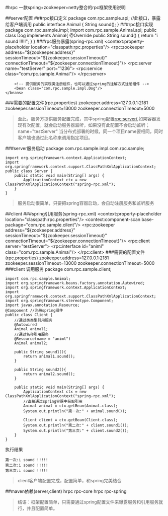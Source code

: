#hrpc 一款spring+zookeeper+netty整合的rpc框架使用说明


##server配置
###rpc接口定义
    package com.rpc.sample.api;
    //此接口，暴露给客户端调用
    public interface Animal {
        String sound();
    }
###rpc接口实现
    package com.rpc.sample.impl;
    import com.rpc.sample.Animal.api;
    public class Dog implements Animal{
        @Override
        public String sound() {
            return "i sound !!!!!";
        }
    }
###rpc服务暴露(spring-rpc.xml)
    <?xml version="1.0" encoding="UTF-8"?>
    <beans xmlns="http://www.springframework.org/schema/beans"
       xmlns:xsi="http://www.w3.org/2001/XMLSchema-instance"
       xmlns:rpc="http://com.hjk.rpc/schema/rpc"
       xmlns:context="http://www.springframework.org/schema/context"
       xsi:schemaLocation="
       http://www.springframework.org/schema/beans http://www.springframework.org/schema/beans/spring-beans.xsd
       http://www.springframework.org/schema/context http://www.springframework.org/schema/context/spring-context.xsd
       http://com.hjk.rpc/schema/rpc http://com.hjk.rpc/schema/rpc.xsd">
        <context:property-placeholder location="classpath:rpc.properties"/>
        <!-- 注册中心zookeeper的相关配置 -->
        <rpc:zookeeper address="${zookeeper.address}" sessionTimeout="${zookeeper.sessionTimeout}" connectionTimeout="${zookeeper.connectionTimeout}"/>
        <!-- 提供服务 server 名称testServer，监听端口1236 -->
        <rpc:server name="testServer" port="1236">
            <!-- 提供服务的接口 -->
            <rpc:service class="com.rpc.sample.Animal"/>
        </rpc:server>

        <!-- 提供服务的实现类注册组件，也可以通过spring的注解方式注册组件 -->
        <bean class="com.rpc.sample.impl.Dog"/>
    </beans>
###需要的配置文件(rpc.properties)
    zookeeper.address=127.0.0.1:2181
    zookeeper.sessionTimeout=13000
    zookeeper.connectionTimeout=5000

> 至此，服务方提供服务配置完成，其中spring配置<rpc:server/>,如果容器发现有次配置，就会启动服务器监听，如果没有此配置不会启动监听；name="testServer" 当分布式部署的时候，同一个项目name要相同，同时客户端也通过此名称来调用指定项目。

###server服务启动
    package com.rpc.sample.impl.com.rpc.sample;

    import org.springframework.context.ApplicationContext;
    import org.springframework.context.support.ClassPathXmlApplicationContext;
    public class Server {
        public static void main(String[] args) {
            ApplicationContext ctx = new ClassPathXmlApplicationContext("spring-rpc.xml");
        }
    }

> 服务启动很简单，只要把spring容器启动，会自动注册服务和监听服务

##client
###spring引用服务(spring-rpc.xml)
    <?xml version="1.0" encoding="UTF-8"?>
    <beans xmlns="http://www.springframework.org/schema/beans"
           xmlns:xsi="http://www.w3.org/2001/XMLSchema-instance"
           xmlns:rpc="http://com.hjk.rpc/schema/rpc"
           xmlns:context="http://www.springframework.org/schema/context"
           xsi:schemaLocation="
           http://www.springframework.org/schema/beans http://www.springframework.org/schema/beans/spring-beans.xsd
           http://www.springframework.org/schema/context http://www.springframework.org/schema/context/spring-context.xsd
           http://com.hjk.rpc/schema/rpc http://com.hjk.rpc/schema/rpc.xsd">
        <!-- 注册中心zookeeper的相关配置 -->
        <context:property-placeholder location="classpath:rpc.properties"/>
        <!-- 通过spring注解来注册组件 看自己项目需要-->
        <context:component-scan base-package="com.rpc.sample.cilent"/>
        <!-- 注册中心zookeeper的相关配置 -->
        <rpc:zookeeper address="${zookeeper.address}"  sessionTimeout="${zookeeper.sessionTimeout}" connectionTimeout="${zookeeper.connectionTimeout}"/>
        <!-- 注册客户端，引用服务，testServer 要和服务端配置相同 -->
        <rpc:client server="testServer">
            <rpc:interface id="animl" class="com.rpc.sample.Animal"/>
        </rpc:client>
    </beans>
###需要的配置文件(rpc.properties)
    zookeeper.address=127.0.0.1:2181
    zookeeper.sessionTimeout=13000
    zookeeper.connectionTimeout=5000
###client 调用服务
    package com.rpc.sample.cilent;

    import com.rpc.sample.Animal;
    import org.springframework.beans.factory.annotation.Autowired;
    import org.springframework.context.ApplicationContext;
    import org.springframework.context.support.ClassPathXmlApplicationContext;
    import org.springframework.stereotype.Component;
    import javax.annotation.Resource;
    @Component //注册spring组件
    public class Client {
        //通过类类型引用服务
        @Autowired
        Animal animal1;
        //通过名称引用服务
        @Resource(name = "animl")
        Animal animal2;

        public String sound1(){
            return animal1.sound();
        }

        public String sound2(){
            return animal2.sound();
        }

        public static void main(String[] args) {
            ApplicationContext ctx = new ClassPathXmlApplicationContext("spring-rpc.xml");
            //直接通过spring容器中获取引用
            Animal animal = ctx.getBean(Animal.class);
            System.out.println("第一次:" + animal.sound());

            Client client = ctx.getBean(Client.class);
            System.out.println("第二次:" + client.sound1());
            System.out.println("第三次:" + client.sound2());
        }
    }

执行结果

    第一次:i sound !!!!!
    第二次:i sound !!!!!
    第三次:i sound !!!!!

> client客户端配置完成，配置简单，和spring完美结合

##maven依赖(server,client)
    <!-- 不管是服务端还是客户端都需要依赖一下module-->
    <dependency>
        <groupId>hrpc</groupId>
        <artifactId>rpc-core</artifactId>
    </dependency>
    <dependency>
        <groupId>hrpc</groupId>
        <artifactId>rpc-spring</artifactId>
    </dependency>


> 结语：框架配置简单，只需要通过spring配置文件来曝露服务和引用服务就行，并且配置简单。

